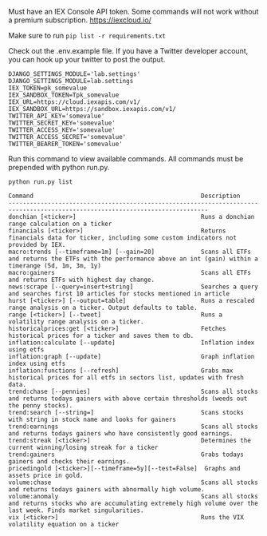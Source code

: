 Must have an IEX Console API token. Some commands will not work without a premium subscription.
https://iexcloud.io/



Make sure to run ```pip list -r requirements.txt```

Check out the .env.example file. If you have a Twitter developer account, you can hook up your twitter to post the output.


```
DJANGO_SETTINGS_MODULE='lab.settings'
DJANGO_SETTINGS_MODULE=lab.settings
IEX_TOKEN=pk_somevalue
IEX_SANDBOX_TOKEN=Tpk_somevalue
IEX_URL=https://cloud.iexapis.com/v1/
IEX_SANDBOX_URL=https://sandbox.iexapis.com/v1/
TWITTER_API_KEY='somevalue'
TWITTER_SECRET_KEY='somevalue'
TWITTER_ACCESS_KEY='somevalue'
TWITTER_ACCESS_SECRET='somevalue'
TWITTER_BEARER_TOKEN='somevalue'
```

Run this command to view available commands. All commands must be prepended with python run.py.


```python run.py list```

```
Command                                               Description
------------------------------------------------------------------------------------------------------------------------------
donchian [<ticker>]                                   Runs a donchian range calculation on a ticker
financials [<ticker>]                                 Returns financials data for ticker, including some custom indicators not provided by IEX.
macro:trends [--timeframe=1m] [--gain=20]             Scans all ETFs and returns the ETFs with the performance above an int (gain) within a timerange (5d, 1m, 3m, 1y)
macro:gainers                                         Scans all ETFs and returns ETFs with highest day change.
news:scrape [--query=insert+string]                   Searches a query and searches first 10 articles for stocks mentioned in article
hurst [<ticker>] [--output=table]                     Runs a rescaled range analysis on a ticker. Output defaults to table.
range [<ticker>] [--tweet]                            Runs a volatility range analysis on a ticker.
historicalprices:get [<ticker>]                       Fetches historical prices for a ticker and saves them to db.
inflation:calculate [--update]                        Inflation index using etfs
inflation:graph [--update]                            Graph inflation index using etfs
inflation:functions [--refresh]                       Grabs max historical prices for all etfs in sectors list, updates with fresh data.
trend:chase [--pennies]                               Scans all stocks and returns todays gainers with above certain thresholds (weeds out the penny stocks).
trend:search [--string=]                              Scans stocks with string in stock name and looks for gainers
trend:earnings                                        Scans all stocks and returns todays gainers who have consistently good earnings.
trend:streak [<ticker>]                               Determines the current winning/losing streak for a ticker
trend:gainers                                         Grabs todays gainers and checks their earnings.
pricedingold [<ticker>][--timeframe=5y][--test=False]  Graphs and assets price in gold.
volume:chase                                          Scans all stocks and returns todays gainers with abnormally high volume.
volume:anomaly                                        Scans all stocks and returns stocks who are accumulating extremely high volume over the last week. Finds market singularities.
vix [<ticker>]                                        Runs the VIX volatility equation on a ticker
```
